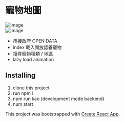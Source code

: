 # 寵物地圖

![image](https://github.com/chihyux/apoption_map/blob/master/src/assets/image/pet_info.png)  
![image](https://github.com/chihyux/apoption_map/blob/master/src/assets/image/pet_info2.png)  

- 串接政府 OPEN DATA
- index 載入開放認養寵物
- 搜尋寵物種類 / 地區
- lazy load animation

## Installing

1. clone this project
2. run npm i
3. npm run kao (development mode backend)
4. num start

This project was bootstrapped with [Create React App](https://github.com/facebook/create-react-app).
